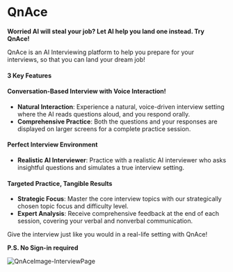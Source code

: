 
# QnAce

**Worried AI will steal your job? Let AI help you land one instead. Try QnAce!**

QnAce is an AI Interviewing platform to help you prepare for your interviews, so that you can land your dream job!

#### 3 Key Features

#### Conversation-Based Interview with Voice Interaction!
- **Natural Interaction**: Experience a natural, voice-driven interview setting where the AI reads questions aloud, and you respond orally.
- **Comprehensive Practice**: Both the questions and your responses are displayed on larger screens for a complete practice session.

#### Perfect Interview Environment
- **Realistic AI Interviewer**: Practice with a realistic AI interviewer who asks insightful questions and simulates a true interview setting.

#### Targeted Practice, Tangible Results
- **Strategic Focus**: Master the core interview topics with our strategically chosen topic focus and difficulty level.
- **Expert Analysis**: Receive comprehensive feedback at the end of each session, covering your verbal and nonverbal communication.

Give the interview just like you would in a real-life setting with QnAce!

**P.S. No Sign-in required**


![QnAceImage-InterviewPage](https://github.com/MadhushreeKunder/Q-n-Ace/assets/65384355/f6304d30-773c-4799-b9a4-2c6ecf2674ab)

